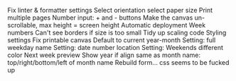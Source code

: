 Fix linter & formatter settings
Select orientation
select paper size
Print multiple pages
Number input: + and - buttons
Make the canvas un-scrollable, max height = screen height
Automatic deployment 
Week numbers
Can't see borders if size is too small
Tidy up scaling code
Styling settings
Fix printable canvas
Default to current year-month
Setting: full weekday name
Setting: date number location
Setting: Weekends different color
Next week preview
Show year
	if align same as month name: top/right/bottom/left of month name
Rebuild form... css seems to be fucked up